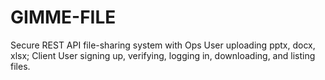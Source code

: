 # GIMME-FILE
Secure REST API file-sharing system with Ops User uploading pptx, docx, xlsx; Client User signing up, verifying, logging in, downloading, and listing files.
